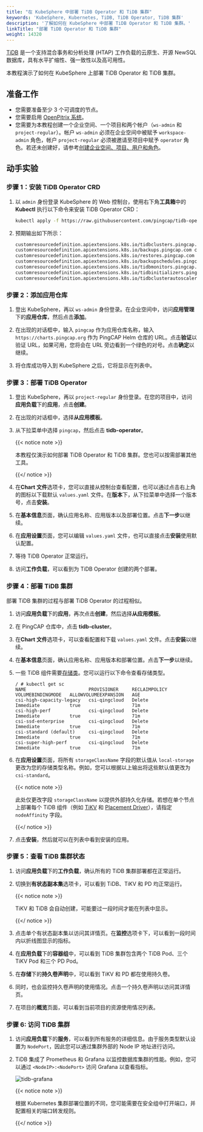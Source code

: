 ```yaml
---
title: "在 KubeSphere 中部署 TiDB Operator 和 TiDB 集群"
keywords: 'KubeSphere, Kubernetes, TiDB, TiDB Operator, TiDB 集群'
description: '了解如何在 KubeSphere 中部署 TiDB Operator 和 TiDB 集群。'
linkTitle: "部署 TiDB Operator 和 TiDB 集群"
weight: 14320
---
```


[TiDB](https://en.pingcap.com/) 是一个支持混合事务和分析处理 (HTAP) 工作负载的云原生、开源 NewSQL 数据库，具有水平扩缩性、强一致性以及高可用性。

本教程演示了如何在 KubeSphere 上部署 TiDB Operator 和 TiDB 集群。

## **准备工作**

- 您需要准备至少 3 个可调度的节点。
- 您需要启用 [OpenPitrix 系统](../../../pluggable-components/app-store/)。
- 您需要为本教程创建一个企业空间、一个项目和两个帐户（`ws-admin` 和 `project-regular`）。帐户 `ws-admin` 必须在企业空间中被赋予 `workspace-admin` 角色，帐户 `project-regular` 必须被邀请至项目中赋予 `operator` 角色。若还未创建好，请参考[创建企业空间、项目、用户和角色](../../../quick-start/create-workspace-and-project/)。

## **动手实验**

### 步骤 1：安装 TiDB Operator CRD

1. 以 `admin` 身份登录 KubeSphere 的 Web 控制台，使用右下角**工具箱**中的 **Kubectl** 执行以下命令来安装 TiDB Operator CRD：

   ```bash
   kubectl apply -f https://raw.githubusercontent.com/pingcap/tidb-operator/v1.1.6/manifests/crd.yaml
   ```

2. 预期输出如下所示：

   ```bash
   customresourcedefinition.apiextensions.k8s.io/tidbclusters.pingcap.com created
   customresourcedefinition.apiextensions.k8s.io/backups.pingcap.com created
   customresourcedefinition.apiextensions.k8s.io/restores.pingcap.com created
   customresourcedefinition.apiextensions.k8s.io/backupschedules.pingcap.com created
   customresourcedefinition.apiextensions.k8s.io/tidbmonitors.pingcap.com created
   customresourcedefinition.apiextensions.k8s.io/tidbinitializers.pingcap.com created
   customresourcedefinition.apiextensions.k8s.io/tidbclusterautoscalers.pingcap.com created
   ```

### 步骤 2：添加应用仓库

1. 登出 KubeSphere，再以 `ws-admin` 身份登录。在企业空间中，访问**应用管理**下的**应用仓库**，然后点击**添加**。

2. 在出现的对话框中，输入 `pingcap` 作为应用仓库名称，输入 `https://charts.pingcap.org` 作为 PingCAP Helm 仓库的 URL。点击**验证**以验证 URL，如果可用，您将会在 URL 旁边看到一个绿色的对号。点击**确定**以继续。

3. 将仓库成功导入到 KubeSphere 之后，它将显示在列表中。


### 步骤 3：部署 TiDB Operator

1. 登出 KubeSphere，再以 `project-regular` 身份登录。在您的项目中，访问**应用负载**下的**应用**，点击**创建**。

2. 在出现的对话框中，选择**从应用模板**。

3. 从下拉菜单中选择 `pingcap`，然后点击 **tidb-operator**。

   {{< notice note >}}

   本教程仅演示如何部署 TiDB Operator 和 TiDB 集群。您也可以按需部署其他工具。

   {{</ notice >}}

4. 在**Chart 文件**选项卡，您可以直接从控制台查看配置，也可以通过点击右上角的图标以下载默认 `values.yaml` 文件。在**版本**下，从下拉菜单中选择一个版本号，点击**安装**。

5. 在**基本信息**页面，确认应用名称、应用版本以及部署位置。点击**下一步**以继续。

6. 在**应用设置**页面，您可以编辑 `values.yaml` 文件，也可以直接点击**安装**使用默认配置。

7. 等待 TiDB Operator 正常运行。

8. 访问**工作负载**，可以看到为 TiDB Operator 创建的两个部署。


### 步骤 4：部署 TiDB 集群

部署 TiDB 集群的过程与部署 TiDB Operator 的过程相似。

1. 访问**应用负载**下的**应用**，再次点击**创建**，然后选择**从应用模板**。

2. 在 PingCAP 仓库中，点击 **tidb-cluster**。

3. 在**Chart 文件**选项卡，可以查看配置和下载 `values.yaml` 文件。点击**安装**以继续。

4. 在**基本信息**页面，确认应用名称、应用版本和部署位置。点击**下一步**以继续。

5. 一些 TiDB 组件需要[存储类](../../../cluster-administration/storageclass/)。您可以运行以下命令查看存储类型。

   ```
   / # kubectl get sc
   NAME                       PROVISIONER     RECLAIMPOLICY   VOLUMEBINDINGMODE   ALLOWVOLUMEEXPANSION   AGE
   csi-high-capacity-legacy   csi-qingcloud   Delete          Immediate           true                   71m
   csi-high-perf              csi-qingcloud   Delete          Immediate           true                   71m
   csi-ssd-enterprise         csi-qingcloud   Delete          Immediate           true                   71m
   csi-standard (default)     csi-qingcloud   Delete          Immediate           true                   71m
   csi-super-high-perf        csi-qingcloud   Delete          Immediate           true                   71m
   ```

6. 在**应用设置**页面，将所有 `storageClassName` 字段的默认值从 `local-storage` 更改为您的存储类型名称。例如，您可以根据以上输出将这些默认值更改为 `csi-standard`。

   {{< notice note >}}

   此处仅更改字段 `storageClassName` 以提供外部持久化存储。若想在单个节点上部署每个 TiDB 组件（例如 [TiKV](https://docs.pingcap.com/tidb/dev/tidb-architecture#tikv-server) 和 [Placement Driver](https://docs.pingcap.com/tidb/dev/tidb-architecture#placement-driver-pd-server)），请指定 `nodeAffinity` 字段。

   {{</ notice >}} 

7. 点击**安装**，然后就可以在列表中看到安装的应用。


### 步骤 5：查看 TiDB 集群状态

1. 访问**应用负载**下的**工作负载**，确认所有的 TiDB 集群部署都在正常运行。

2. 切换到**有状态副本集**选项卡，可以看到 TiDB、TiKV 和 PD 均正常运行。

   {{< notice note >}}

   TiKV 和 TiDB 会自动创建，可能要过一段时间才能在列表中显示。

   {{</ notice >}}

3. 点击单个有状态副本集以访问其详情页。在**监控**选项卡下，可以看到一段时间内以折线图显示的指标。

4. 在**应用负载**下的**容器组**中，可以看到 TiDB 集群包含两个 TiDB Pod、三个 TiKV Pod 和三个 PD Pod。

5. 在**存储**下的**持久卷声明**中，可以看到 TiKV 和 PD 都在使用持久卷。

6. 同时，也会监控持久卷声明的使用情况。点击一个持久卷声明以访问其详情页。

7. 在项目的**概览**页面，可以看到当前项目的资源使用情况列表。


### 步骤 6: 访问 TiDB 集群

1. 访问**应用负载**下的**服务**，可以看到所有服务的详细信息。由于服务类型默认设置为 `NodePort`，因此您可以通过集群外部的 Node IP 地址进行访问。

3. TiDB 集成了 Prometheus 和 Grafana 以监控数据库集群的性能。例如，您可以通过 `<NodeIP>:<NodePort>` 访问 Grafana 以查看指标。

   ![tidb-grafana](/images/docs/v3.x/zh-cn/appstore/external-apps/deploy-tidb-operator-and-cluster/tidb-grafana.png)

   {{< notice note >}}

   根据 Kubernetes 集群部署位置的不同，您可能需要在安全组中打开端口，并配置相关的端口转发规则。

   {{</ notice >}}

